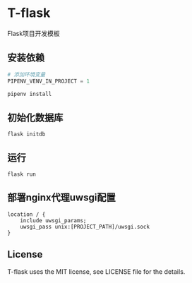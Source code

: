 # T-flask

Flask项目开发模板

## 安装依赖

```python
# 添加环境变量
PIPENV_VENV_IN_PROJECT = 1

pipenv install
```

## 初始化数据库

```shell
flask initdb
```

## 运行

```shell
flask run
```

## 部署nginx代理uwsgi配置

```
location / {
    include uwsgi_params;
    uwsgi_pass unix:[PROJECT_PATH]/uwsgi.sock
}
```

## License

T-flask uses the MIT license, see LICENSE file for the details.
